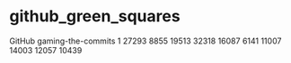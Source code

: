 # github_green_squares
GitHub gaming-the-commits
1
27293
8855
19513
32318
16087
6141
11007
14003
12057
10439
